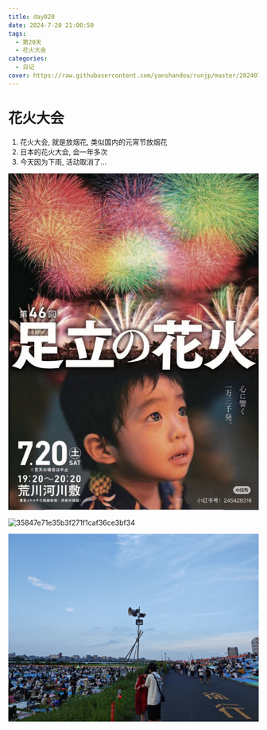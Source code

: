 ```yaml
---
title: day020
date: 2024-7-20 21:00:50
tags:
  - 第20天
  - 花火大会
categories:
  - 日记
cover: https://raw.githubusercontent.com/yanshandou/runjp/master/202407210025362.jpg
---
```


# 花火大会

1. 花火大会, 就是放烟花, 类似国内的元宵节放烟花
1. 日本的花火大会, 会一年多次
1. 今天因为下雨, 活动取消了...

![196dd869312de422973f92fde126a0b](https://raw.githubusercontent.com/yanshandou/runjp/master/202407210027067.jpg)

![35847e71e35b3f271f1caf36ce3bf34](https://raw.githubusercontent.com/yanshandou/runjp/master/202407210027122.jpg)

![2c400857de32b004cc1eeb24955ccf3](https://raw.githubusercontent.com/yanshandou/runjp/master/202407210028501.jpg)
